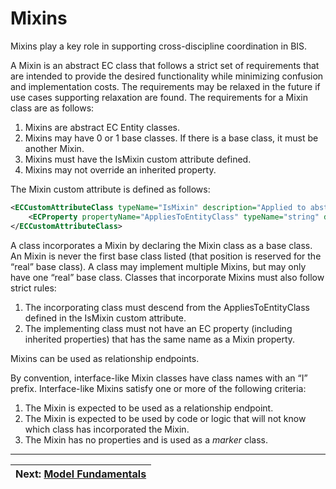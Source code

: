 # Mixins

Mixins play a key role in supporting cross-discipline coordination in BIS.

<!-- TODO: Internal details? Remove?
In the future, EC will be enhanced to have a formal interface feature, and BIS will take advantage of that capability. For the short term (BIM02) EC Mixin classes, custom attributes and schema validators will provide similar functionality.
-->

A Mixin is an abstract EC class that follows a strict set of requirements that are intended to provide the desired functionality while minimizing confusion and implementation costs. The requirements may be relaxed in the future if use cases supporting relaxation are found. The requirements for a Mixin class are as follows:

1. Mixins are abstract EC Entity classes.
2. Mixins may have 0 or 1 base classes. If there is a base class, it must be another Mixin.
3. Mixins must have the IsMixin custom attribute defined.
4. Mixins may not override an inherited property.

The Mixin custom attribute is defined as follows:

```xml
<ECCustomAttributeClass typeName="IsMixin" description="Applied to abstract ECEntityClasses which serve as secondary base classes for normal ECEntityClasses." displayLabel="Is Mixin" appliesTo="EntityClass" modifier="Sealed" >
    <ECProperty propertyName="AppliesToEntityClass" typeName="string" description="This mixin may only be applied to entity classes which derive from is class.  Class Name should be fully specified as 'alias:ClassName'" />
</ECCustomAttributeClass>
```

A class incorporates a Mixin by declaring the Mixin class as a base class. An Mixin is never the first base class listed (that position is reserved for the “real” base class). A class may implement multiple Mixins, but may only have one “real” base class. Classes that incorporate Mixins must also follow strict rules:

1. The incorporating class must descend from the AppliesToEntityClass defined in the IsMixin custom attribute.
2. The implementing class must not have an EC property (including inherited properties) that has the same name as a Mixin property.

Mixins can be used as relationship endpoints.

<!-- TODO: Internal implementation details? Remove?
The rules for Mixins and the classes that incorporate Mixins will be enforced by two mechanisms:

1. The EC Schema Editor will validate BIS schemas as they are edited.
2. An automated (likely Firebug) build will continually check all BIS schemas for conformance.
-->

By convention, interface-like Mixin classes have class names with an “I” prefix. Interface-like Mixins satisfy one or more of the following criteria:

1. The Mixin is expected to be used as a relationship endpoint.
2. The Mixin is expected to be used by code or logic that will not know which class has incorporated the Mixin.
3. The Mixin has no properties and is used as a *marker* class.

---
| Next: [Model Fundamentals](./model-fundamentals.md)
|:---
